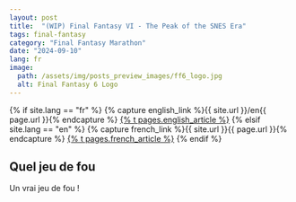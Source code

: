```yaml
---
layout: post
title:  "(WIP) Final Fantasy VI - The Peak of the SNES Era"
tags: final-fantasy
category: "Final Fantasy Marathon"
date: "2024-09-10"
lang: fr
image:
  path: /assets/img/posts_preview_images/ff6_logo.jpg
  alt: Final Fantasy 6 Logo
---
```


{% if site.lang == "fr" %}
  {% capture english_link %}{{ site.url }}/en{{ page.url }}{% endcapture %}
  <a href="{{ english_link }}" >{% t pages.english_article %}</a>
{% elsif site.lang == "en" %}
  {% capture french_link  %}{{ site.url }}{{ page.url }}{% endcapture %}
 <a href="{{ french_link }}" >{% t pages.french_article %}</a>
{% endif %}

## Quel jeu de fou

Un vrai jeu de fou !